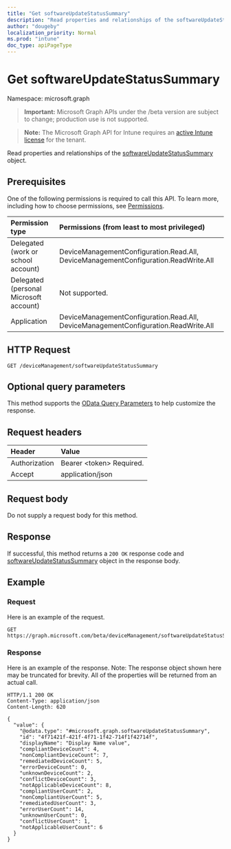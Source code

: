 ```yaml
---
title: "Get softwareUpdateStatusSummary"
description: "Read properties and relationships of the softwareUpdateStatusSummary object."
author: "dougeby"
localization_priority: Normal
ms.prod: "intune"
doc_type: apiPageType
---
```


# Get softwareUpdateStatusSummary

Namespace: microsoft.graph

> **Important:** Microsoft Graph APIs under the /beta version are subject to change; production use is not supported.

> **Note:** The Microsoft Graph API for Intune requires an [active Intune license](https://go.microsoft.com/fwlink/?linkid=839381) for the tenant.

Read properties and relationships of the [softwareUpdateStatusSummary](../resources/intune-deviceconfig-softwareupdatestatussummary.md) object.

## Prerequisites
One of the following permissions is required to call this API. To learn more, including how to choose permissions, see [Permissions](/graph/permissions-reference).

|Permission type|Permissions (from least to most privileged)|
|:---|:---|
|Delegated (work or school account)|DeviceManagementConfiguration.Read.All, DeviceManagementConfiguration.ReadWrite.All|
|Delegated (personal Microsoft account)|Not supported.|
|Application|DeviceManagementConfiguration.Read.All, DeviceManagementConfiguration.ReadWrite.All|

## HTTP Request
<!-- {
  "blockType": "ignored"
}
-->
``` http
GET /deviceManagement/softwareUpdateStatusSummary
```

## Optional query parameters
This method supports the [OData Query Parameters](/graph/query-parameters) to help customize the response.

## Request headers
|Header|Value|
|:---|:---|
|Authorization|Bearer &lt;token&gt; Required.|
|Accept|application/json|

## Request body
Do not supply a request body for this method.

## Response
If successful, this method returns a `200 OK` response code and [softwareUpdateStatusSummary](../resources/intune-deviceconfig-softwareupdatestatussummary.md) object in the response body.

## Example

### Request
Here is an example of the request.
``` http
GET https://graph.microsoft.com/beta/deviceManagement/softwareUpdateStatusSummary
```

### Response
Here is an example of the response. Note: The response object shown here may be truncated for brevity. All of the properties will be returned from an actual call.
``` http
HTTP/1.1 200 OK
Content-Type: application/json
Content-Length: 620

{
  "value": {
    "@odata.type": "#microsoft.graph.softwareUpdateStatusSummary",
    "id": "4f71421f-421f-4f71-1f42-714f1f42714f",
    "displayName": "Display Name value",
    "compliantDeviceCount": 4,
    "nonCompliantDeviceCount": 7,
    "remediatedDeviceCount": 5,
    "errorDeviceCount": 0,
    "unknownDeviceCount": 2,
    "conflictDeviceCount": 3,
    "notApplicableDeviceCount": 8,
    "compliantUserCount": 2,
    "nonCompliantUserCount": 5,
    "remediatedUserCount": 3,
    "errorUserCount": 14,
    "unknownUserCount": 0,
    "conflictUserCount": 1,
    "notApplicableUserCount": 6
  }
}
```




